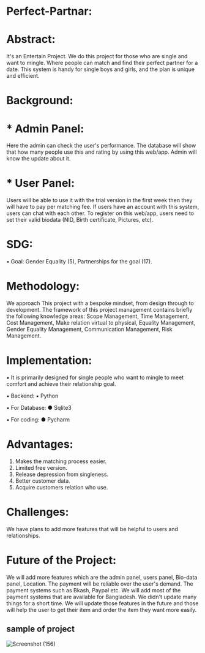 # Perfect-Partnar:
# Abstract:
It's an Entertain Project. We do this project for those who are single and want to mingle. Where people can match and find their perfect partner for a date. This system is handy for single boys and girls, and the plan is unique and efficient.
# Background:
# * Admin Panel: 
Here the admin can check the user's performance. The database will show that how many people use this and rating by using this web/app. Admin will know the update about it.
# * User Panel: 
Users will be able to use it with the trial version in the first week then they will have to pay per matching fee. If users have an account with this system, users can chat with each other. To register on this web/app, users need to set their valid biodata (NID, Birth certificate, Pictures, etc).
# SDG:
 •	Goal: Gender Equality (5), Partnerships for the goal (17).
 
# Methodology:
We approach This project with a bespoke mindset, from design through to development. The framework of this project management contains briefly the following knowledge areas: Scope Management, Time Management, Cost Management, Make relation virtual to physical, Equality Management, Gender Equality Management, Communication Management, Risk Management.
# Implementation:
 ▪	It is primarily designed for single people who want to mingle to meet comfort and achieve their relationship goal.
 
 ▪	Backend:
  ▪	Python
  
 ▪	For Database:
  ●	Sqlite3
  
 ▪	For coding:
   ● Pycharm
   
# Advantages:
 1.	Makes the matching process easier.
 2.	Limited free version.
 3.	Release depression from singleness.
 4.	Better customer data.
 5.	Acquire customers relation who use.
 
# Challenges:
We have plans to add more features that will be helpful to users and relationships.

# Future of the Project:
We will add more features which are the admin panel, users panel, Bio-data panel, Location. The payment will be reliable over the user's demand. The payment systems such as Bkash, Paypal etc. We will add most of the payment systems that are available for Bangladesh. We didn't update many things for a short time. We will update those features in the future and those will help the user to get their item and order the item they want more easily.

## sample of project
![Screenshot (156)](https://user-images.githubusercontent.com/66082987/146216805-5d22a2dc-ea57-4c80-81fc-ef0cd5504946.png)

